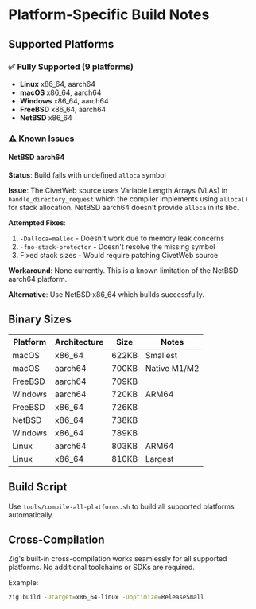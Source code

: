 # Platform-Specific Build Notes

## Supported Platforms

### ✅ Fully Supported (9 platforms)
- **Linux** x86_64, aarch64
- **macOS** x86_64, aarch64
- **Windows** x86_64, aarch64
- **FreeBSD** x86_64, aarch64
- **NetBSD** x86_64

### ⚠️ Known Issues

#### NetBSD aarch64
**Status**: Build fails with undefined `alloca` symbol

**Issue**: The CivetWeb source uses Variable Length Arrays (VLAs) in `handle_directory_request` which the compiler implements using `alloca()` for stack allocation. NetBSD aarch64 doesn't provide `alloca` in its libc.

**Attempted Fixes**:
1. `-Dalloca=malloc` - Doesn't work due to memory leak concerns
2. `-fno-stack-protector` - Doesn't resolve the missing symbol
3. Fixed stack sizes - Would require patching CivetWeb source

**Workaround**: None currently. This is a known limitation of the NetBSD aarch64 platform.

**Alternative**: Use NetBSD x86_64 which builds successfully.

## Binary Sizes

| Platform | Architecture | Size | Notes |
|----------|-------------|------|-------|
| macOS | x86_64 | 622KB | Smallest |
| macOS | aarch64 | 700KB | Native M1/M2 |
| FreeBSD | aarch64 | 709KB | |
| Windows | aarch64 | 720KB | ARM64 |
| FreeBSD | x86_64 | 726KB | |
| NetBSD | x86_64 | 738KB | |
| Windows | x86_64 | 789KB | |
| Linux | aarch64 | 803KB | ARM64 |
| Linux | x86_64 | 810KB | Largest |

## Build Script

Use `tools/compile-all-platforms.sh` to build all supported platforms automatically.

## Cross-Compilation

Zig's built-in cross-compilation works seamlessly for all supported platforms. No additional toolchains or SDKs are required.

Example:
```bash
zig build -Dtarget=x86_64-linux -Doptimize=ReleaseSmall
```
